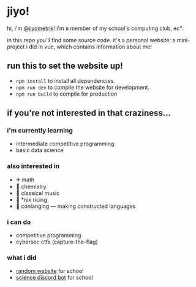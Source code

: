 # jiyo!

hi, i'm [@jiyometrik](https://github.com/jiyometrik/jiyometrik)!
i'm a member of my school's computing club, ec³.

in this repo you'll find some source code.
it's a personal website: a mini-project i did in vue,
which contains information about me!

## run this to set the website up!
* `npm install` to install all dependencies.
* `npm run dev` to compile the website for development.
* `npm run build` to compile for production

## if you're not interested in that craziness...

### i'm currently learning

- intermediate competitive programming
- basic data science

### also interested in

- :heavy_plus_sign: math
- :test_tube: chemistry
- :musical_keyboard: classical music
- :rice: \*nix ricing
- :closed_book: conlanging — making constructed languages

### i can do

- competitive programming
- cybersec ctfs (capture-the-flag)

### what i did

- [random website](https://github.com/g-e-o-m-e-t-r-i-c/final-web-project)
  for school
- [science discord bot](https://github.com/HCI-Science-Project/Discord-Bot) for
  school

